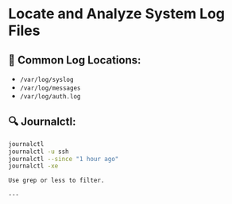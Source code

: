 # Locate and Analyze System Log Files

## 📁 Common Log Locations:
- `/var/log/syslog`
- `/var/log/messages`
- `/var/log/auth.log`

## 🔍 Journalctl:
```bash
journalctl
journalctl -u ssh
journalctl --since "1 hour ago"
journalctl -xe

Use grep or less to filter.

---